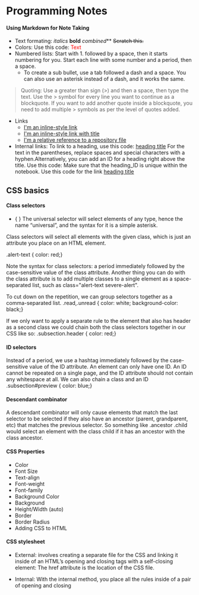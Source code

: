 # Programming Notes

#### Using Markdown for Note Taking

- Text formating: *italics* **bold** _combined_** ~~Scratch this.~~
- Colors: Use this code: <font color=red>Text</font>
- Numbered lists: Start with 1. followed by a space, then it starts numbering for you. Start each line with some number and a period, then a space.
    - To create a sub bullet, use a tab followed a dash and a space. You can also use an asterisk instead of a dash, and it works the same.
> Quoting: Use a greater than sign (>) and then a space, then type the text. Use the > symbol for every line you want to continue as a blockquote.
> If you want to add another quote inside a blockquote, you need to add multiple > symbols as per the level of quotes added.
- Links 
    - [I'm an inline-style link](https://www.google.com) 
    - [I'm an inline-style link with title](https://www.google.com "Google's Homepage") 
    - [I'm a relative reference to a repository file](../blob/master/LICENSE)
- Internal links: To link to a heading, use this code: [heading title](#heading-title) For the text in the parentheses, replace spaces and special characters with a hyphen.Alternatively, you can add an ID for a heading right above the title. Use this code: <a id="heading_ID"></a> Make sure that the heading_ID is unique within the notebook. Use this code for the link [heading title](#heading_ID)


## CSS basics

#### Class selectors 

* { } The universal selector will select elements of any type, hence the name “universal”, and the syntax for it is a simple asterisk.

Class selectors will select all elements with the given class, which is just an attribute you place on an HTML element. 

.alert-text { color: red;} 

Note the syntax for class selectors: a period immediately followed by the case-sensitive value of the class attribute. Another thing you can do with the class attribute is to add multiple classes to a single element as a space-separated list, such as class="alert-text severe-alert". 

To cut down on the repetition, we can group selectors together as a comma-separated list. .read,.unread { color: white; background-color: black;}

If we only want to apply a separate rule to the element that also has header as a second class we could chain both the class selectors together in our CSS like so: .subsection.header { color: red;} 

#### ID selectors 

Instead of a period, we use a hashtag immediately followed by the case-sensitive value of the ID attribute. An element can only have one ID. An ID cannot be repeated on a single page, and the ID attribute should not contain any whitespace at all.
We can also chain a class and an ID .subsection#preview { color: blue;}

#### Descendant combinator

A descendant combinator will only cause elements that match the 
last selector to be selected if they also have an ancestor (parent, grandparent, etc) that matches the previous selector. So something like .ancestor .child would select an element with the class child if it has an ancestor with the class ancestor.

#### CSS Properties

- Color
- Font Size
- Text-align
- Font-weight
- Font-family
- Background Color
- Background
- Height/Width (auto)
- Border
- Border Radius
- Adding CSS to HTML

#### CSS stylesheet

- External: involves creating a separate file for the CSS and linking it inside of an HTML’s opening and closing <head> tags with a self-closing <link> element: <head> <link rel="stylesheet" href="styles.css" /> </head> The href attribute is the location of the CSS file.

- Internal: With the internal method, you place all the rules inside of a pair of opening and closing <style> tags, which are then placed inside of the opening and closing <head> tags of your HTML file.

- Inline: <body> <div style="color: white; background-color: black;">...</div> </body>

## Cascade
Specificity: A CSS declaration that is more specific will take precedence over less specific ones.
ID selectors (most specific selector)
Class selectors
Type selectors
